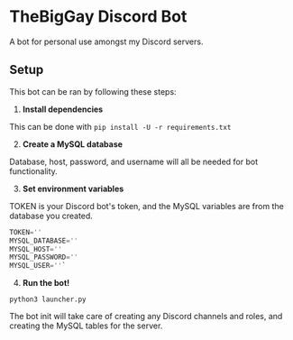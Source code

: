 # TheBigGay Discord Bot

A bot for personal use amongst my Discord servers.

## Setup

This bot can be ran by following these steps:

1. **Install dependencies**

This can be done with `pip install -U -r requirements.txt`

2. **Create a MySQL database**

Database, host, password, and username will all be needed for bot functionality.

3. **Set environment variables**

TOKEN is your Discord bot's token, and the MySQL variables are from the database you created.

```py
TOKEN=''
MYSQL_DATABASE=''
MYSQL_HOST=''
MYSQL_PASSWORD=''
MYSQL_USER=''`
```
4. **Run the bot!**

`python3 launcher.py`

The bot init will take care of creating any Discord channels and roles, and creating the MySQL tables for the server.
